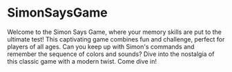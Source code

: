 # SimonSaysGame
Welcome to the Simon Says Game, where your memory skills are put to the ultimate test! This captivating game combines fun and challenge, perfect for players of all ages. Can you keep up with Simon's commands and remember the sequence of colors and sounds? Dive into the nostalgia of this classic game with a modern twist.
Come dive in! 
